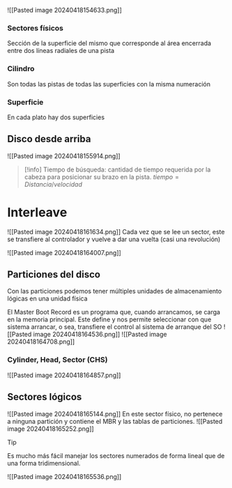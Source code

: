 ![[Pasted image 20240418154633.png]]
### Sectores físicos
Sección de la superficie del mismo que corresponde al área encerrada entre dos líneas radiales de una pista 
### Cilindro
Son todas las pistas de todas las superficies con la misma numeración
### Superficie
En cada plato hay dos superficies
## Disco desde arriba
![[Pasted image 20240418155914.png]]
>[!info]
>Tiempo de búsqueda: cantidad de tiempo requerida por la cabeza para posicionar su brazo en la pista. 
>$tiempo = Distancia/velocidad$

# Interleave
![[Pasted image 20240418161634.png]]
Cada vez que se lee un sector, este se transfiere al controlador y vuelve a dar una vuelta (casi una revolución)

![[Pasted image 20240418164007.png]]
## Particiones del disco
Con las particiones podemos tener múltiples unidades de almacenamiento lógicas en una unidad física

El Master Boot Record es un programa que, cuando arrancamos, se carga en la memoria principal. Este define y nos permite seleccionar con que sistema arrancar, o sea, transfiere el control al sistema de arranque del SO
![[Pasted image 20240418164536.png]]
![[Pasted image 20240418164708.png]]
### Cylinder, Head, Sector (CHS)
![[Pasted image 20240418164857.png]]
## Sectores lógicos
![[Pasted image 20240418165144.png]]
En este sector físico, no pertenece a ninguna partición y contiene el MBR y las tablas de particiones.
![[Pasted image 20240418165252.png]]
>[!tip]
Es mucho más fácil manejar los sectores numerados de forma lineal que de una forma tridimensional.

![[Pasted image 20240418165536.png]]
